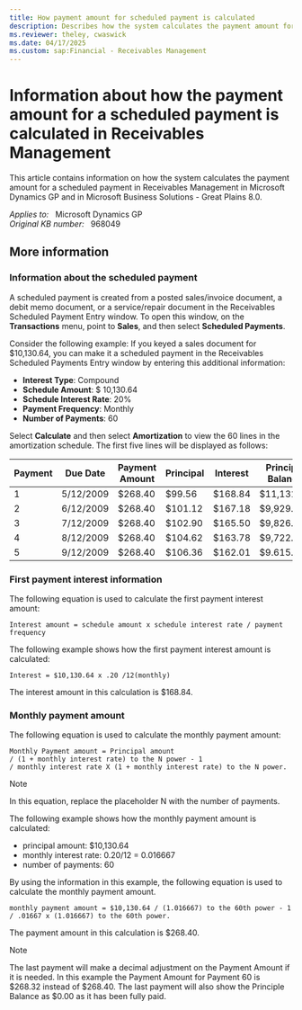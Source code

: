 ```yaml
---
title: How payment amount for scheduled payment is calculated
description: Describes how the system calculates the payment amount for a scheduled payment in Receivables Management in Microsoft Dynamics GP and in Microsoft Business Solutions - Great Plains 8.0.
ms.reviewer: theley, cwaswick
ms.date: 04/17/2025
ms.custom: sap:Financial - Receivables Management
---
```

# Information about how the payment amount for a scheduled payment is calculated in Receivables Management

This article contains information on how the system calculates the payment amount for a scheduled payment in Receivables Management in Microsoft Dynamics GP and in Microsoft Business Solutions - Great Plains 8.0.

_Applies to:_ &nbsp; Microsoft Dynamics GP  
_Original KB number:_ &nbsp; 968049

## More information

### Information about the scheduled payment

A scheduled payment is created from a posted sales/invoice document, a debit memo document, or a service/repair document in the Receivables Scheduled Payment Entry window. To open this window, on the **Transactions** menu, point to **Sales**, and then select **Scheduled Payments**.

Consider the following example: If you keyed a sales document for $10,130.64, you can make it a scheduled payment in the Receivables Scheduled Payments Entry window by entering this additional information:

- **Interest Type**: Compound
- **Schedule Amount**: $ 10,130.64
- **Schedule Interest Rate**: 20%
- **Payment Frequency**: Monthly
- **Number of Payments**: 60

Select **Calculate** and then select **Amortization** to view the 60 lines in the amortization schedule. The first five lines will be displayed as follows:

|Payment|Due Date|Payment Amount|Principal|Interest|Principal Balance|
|---|---|---|---|---|---|
|1|5/12/2009|$268.40|$99.56|$168.84|$11,131.08|
|2|6/12/2009|$268.40|$101.12|$167.18|$9,929.86|
|3|7/12/2009|$268.40|$102.90|$165.50|$9,826.96|
|4|8/12/2009|$268.40|$104.62|$163.78|$9,722.34|
|5|9/12/2009|$268.40|$106.36|$162.01|$9.615.98|

### First payment interest information

The following equation is used to calculate the first payment interest amount:

```console
Interest amount = schedule amount x schedule interest rate / payment frequency
```

The following example shows how the first payment interest amount is calculated:

```console
Interest = $10,130.64 x .20 /12(monthly)
```

The interest amount in this calculation is $168.84.

### Monthly payment amount

The following equation is used to calculate the monthly payment amount:

```console
Monthly Payment amount = Principal amount 
/ (1 + monthly interest rate) to the N power - 1 
/ monthly interest rate X (1 + monthly interest rate) to the N power.
```

> [!NOTE]
> In this equation, replace the placeholder N with the number of payments.

The following example shows how the monthly payment amount is calculated:

- principal amount: $10,130.64
- monthly interest rate: 0.20/12 = 0.016667
- number of payments: 60

By using the information in this example, the following equation is used to calculate the monthly payment amount.

```console
monthly payment amount = $10,130.64 / (1.016667) to the 60th power - 1 / .01667 x (1.016667) to the 60th power.
```

The payment amount in this calculation is $268.40.

> [!NOTE]
> The last payment will make a decimal adjustment on the Payment Amount if it is needed. In this example the Payment Amount for Payment 60 is $268.32 instead of $268.40. The last payment will also show the Principle Balance as $0.00 as it has been fully paid.

